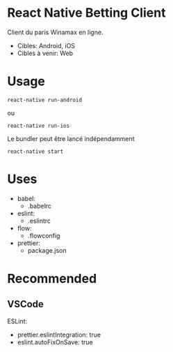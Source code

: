 # React Native Betting Client

Client du paris Winamax en ligne.

* Cibles: Android, iOS
* Cibles à venir: Web

# Usage

```
react-native run-android
```

ou

```
react-native run-ios
```

Le bundler peut être lancé indépendamment

```
react-native start
```

# Uses

* babel:
  * .babelrc
* eslint:
  * .eslintrc
* flow:
  * .flowconfig
* prettier:
  * package.json

# Recommended

## VSCode

ESLint:

* prettier.eslintIntegration: true
* eslint.autoFixOnSave: true
